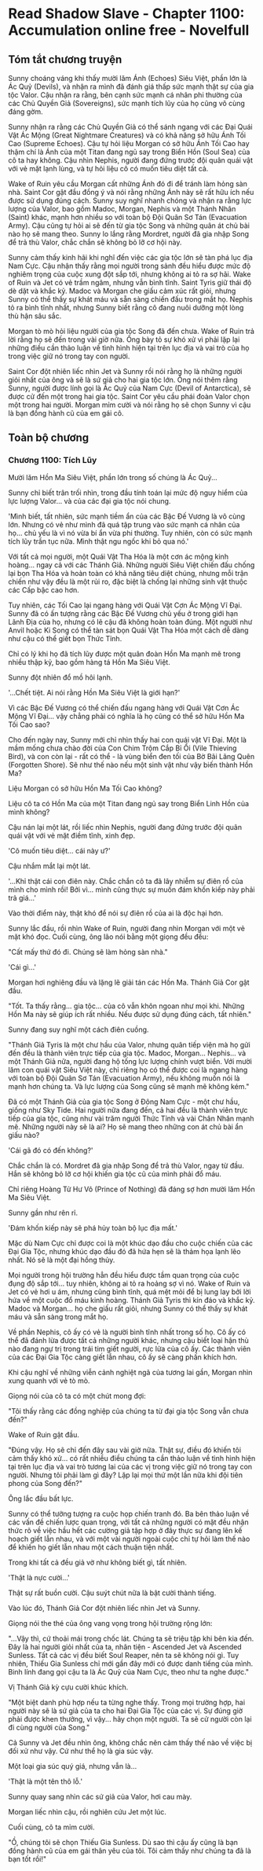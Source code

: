 # Read Shadow Slave - Chapter 1100: Accumulation online free - Novelfull

## Tóm tắt chương truyện

Sunny choáng váng khi thấy mười lăm Ánh (Echoes) Siêu Việt, phần lớn là Ác Quỷ (Devils), và nhận ra mình đã đánh giá thấp sức mạnh thật sự của gia tộc Valor. Cậu nhận ra rằng, bên cạnh sức mạnh cá nhân phi thường của các Chủ Quyền Giả (Sovereigns), sức mạnh tích lũy của họ cũng vô cùng đáng gờm.

Sunny nhận ra rằng các Chủ Quyền Giả có thể sánh ngang với các Đại Quái Vật Ác Mộng (Great Nightmare Creatures) và có khả năng sở hữu Ánh Tối Cao (Supreme Echoes). Cậu tự hỏi liệu Morgan có sở hữu Ánh Tối Cao hay thậm chí là Ánh của một Titan đang ngủ say trong Biển Hồn (Soul Sea) của cô ta hay không. Cậu nhìn Nephis, người đang đứng trước đội quân quái vật với vẻ mặt lạnh lùng, và tự hỏi liệu cô có muốn tiêu diệt tất cả.

Wake of Ruin yêu cầu Morgan cất những Ánh đó đi để tránh làm hỏng sàn nhà. Saint Cor gật đầu đồng ý và nói rằng những Ánh này sẽ rất hữu ích nếu được sử dụng đúng cách. Sunny suy nghĩ nhanh chóng và nhận ra rằng lực lượng của Valor, bao gồm Madoc, Morgan, Nephis và một Thánh Nhân (Saint) khác, mạnh hơn nhiều so với toàn bộ Đội Quân Sơ Tán (Evacuation Army). Cậu cũng tự hỏi ai sẽ đến từ gia tộc Song và những quân át chủ bài nào họ sẽ mang theo. Sunny lo lắng rằng Mordret, người đã gia nhập Song để trả thù Valor, chắc chắn sẽ không bỏ lỡ cơ hội này.

Sunny cảm thấy kinh hãi khi nghĩ đến việc các gia tộc lớn sẽ tàn phá lục địa Nam Cực. Cậu nhận thấy rằng mọi người trong sảnh đều hiểu được mức độ nghiêm trọng của cuộc xung đột sắp tới, nhưng không ai tỏ ra sợ hãi. Wake of Ruin và Jet có vẻ trầm ngâm, nhưng vẫn bình tĩnh. Saint Tyris giữ thái độ dè dặt và khắc kỷ. Madoc và Morgan che giấu cảm xúc rất giỏi, nhưng Sunny có thể thấy sự khát máu và sẵn sàng chiến đấu trong mắt họ. Nephis tỏ ra bình tĩnh nhất, nhưng Sunny biết rằng cô đang nuôi dưỡng một lòng thù hận sâu sắc.

Morgan tò mò hỏi liệu người của gia tộc Song đã đến chưa. Wake of Ruin trả lời rằng họ sẽ đến trong vài giờ nữa. Ông bày tỏ sự khó xử vì phải lặp lại những điều cần thảo luận về tình hình hiện tại trên lục địa và vai trò của họ trong việc giữ nó trong tay con người.

Saint Cor đột nhiên liếc nhìn Jet và Sunny rồi nói rằng họ là những người giỏi nhất của ông và sẽ là sứ giả cho hai gia tộc lớn. Ông nói thêm rằng Sunny, người được lính gọi là Ác Quỷ của Nam Cực (Devil of Antarctica), sẽ được cử đến một trong hai gia tộc. Saint Cor yêu cầu phái đoàn Valor chọn một trong hai người. Morgan mỉm cười và nói rằng họ sẽ chọn Sunny vì cậu là bạn đồng hành cũ của em gái cô.

## Toàn bộ chương

### Chương 1100: Tích Lũy

Mười lăm Hồn Ma Siêu Việt, phần lớn trong số chúng là Ác Quỷ...

Sunny chỉ biết trân trối nhìn, trong đầu tính toán lại mức độ nguy hiểm của lực lượng Valor... và của các đại gia tộc nói chung.

'Mình biết, tất nhiên, sức mạnh tiềm ẩn của các Bậc Đế Vương là vô cùng lớn. Nhưng có vẻ như mình đã quá tập trung vào sức mạnh cá nhân của họ... chủ yếu là vì nó vừa bí ẩn vừa phi thường. Tuy nhiên, còn có sức mạnh tích lũy trần tục nữa. Mình thật ngu ngốc khi bỏ qua nó.'

Với tất cả mọi người, một Quái Vật Tha Hóa là một cơn ác mộng kinh hoàng... ngay cả với các Thánh Giả. Những người Siêu Việt chiến đấu chống lại bọn Tha Hóa và hoàn toàn có khả năng tiêu diệt chúng, nhưng mỗi trận chiến như vậy đều là một rủi ro, đặc biệt là chống lại những sinh vật thuộc các Cấp bậc cao hơn.

Tuy nhiên, các Tối Cao lại ngang hàng với Quái Vật Cơn Ác Mộng Vĩ Đại. Sunny đã có ấn tượng rằng các Bậc Đế Vương chủ yếu ở trong giới hạn Lãnh Địa của họ, nhưng có lẽ cậu đã không hoàn toàn đúng. Một người như Anvil hoặc Ki Song có thể tàn sát bọn Quái Vật Tha Hóa một cách dễ dàng như cậu có thể giết bọn Thức Tỉnh.

Chỉ có lý khi họ đã tích lũy được một quân đoàn Hồn Ma mạnh mẽ trong nhiều thập kỷ, bao gồm hàng tá Hồn Ma Siêu Việt.

Sunny đột nhiên đổ mồ hôi lạnh.

'...Chết tiệt. Ai nói rằng Hồn Ma Siêu Việt là giới hạn?'

Vì các Bậc Đế Vương có thể chiến đấu ngang hàng với Quái Vật Cơn Ác Mộng Vĩ Đại... vậy chẳng phải có nghĩa là họ cũng có thể sở hữu Hồn Ma Tối Cao sao?

Cho đến ngày nay, Sunny mới chỉ nhìn thấy hai con quái vật Vĩ Đại. Một là mầm mống chưa chào đời của Con Chim Trộm Cắp Bỉ Ổi (Vile Thieving Bird), và con còn lại - rất có thể - là vùng biển đen tối của Bờ Bãi Lãng Quên (Forgotten Shore). Sẽ như thế nào nếu một sinh vật như vậy biến thành Hồn Ma?

Liệu Morgan có sở hữu Hồn Ma Tối Cao không?

Liệu cô ta có Hồn Ma của một Titan đang ngủ say trong Biển Linh Hồn của mình không?

Cậu nán lại một lát, rồi liếc nhìn Nephis, người đang đứng trước đội quân quái vật với vẻ mặt điềm tĩnh, xinh đẹp.

'Cô muốn tiêu diệt... cái này ư?'

Cậu nhắm mắt lại một lát.

'...Khỉ thật cái con điên này. Chắc chắn cô ta đã lây nhiễm sự điên rồ của mình cho mình rồi! Bởi vì... mình cũng thực sự muốn đám khốn kiếp này phải trả giá...'

Vào thời điểm này, thật khó để nói sự điên rồ của ai là độc hại hơn.

Sunny lắc đầu, rồi nhìn Wake of Ruin, người đang nhìn Morgan với một vẻ mặt khó đọc. Cuối cùng, ông lão nói bằng một giọng đều đều:

"Cất mấy thứ đó đi. Chúng sẽ làm hỏng sàn nhà."

'Cái gì...'

Morgan hơi nghiêng đầu và lặng lẽ giải tán các Hồn Ma. Thánh Giả Cor gật đầu.

"Tốt. Ta thấy rằng... gia tộc... của cô vẫn khôn ngoan như mọi khi. Những Hồn Ma này sẽ giúp ích rất nhiều. Nếu được sử dụng đúng cách, tất nhiên."

Sunny đang suy nghĩ một cách điên cuồng.

"Thánh Giả Tyris là một chư hầu của Valor, nhưng quân tiếp viện mà họ gửi đến đều là thành viên trực tiếp của gia tộc. Madoc, Morgan... Nephis... và một Thánh Giả nữa, người đang hộ tống lực lượng chính vượt biển. Với mười lăm con quái vật Siêu Việt này, chỉ riêng họ có thể được coi là ngang hàng với toàn bộ Đội Quân Sơ Tán (Evacuation Army), nếu không muốn nói là mạnh hơn chúng ta. Và lực lượng của Song cũng sẽ mạnh mẽ không kém."

Đã có một Thánh Giả của gia tộc Song ở Đông Nam Cực - một chư hầu, giống như Sky Tide. Hai người nữa đang đến, cả hai đều là thành viên trực tiếp của gia tộc, cũng như vài trăm người Thức Tỉnh và vài Chân Nhân mạnh mẽ. Những người này sẽ là ai? Họ sẽ mang theo những con át chủ bài ẩn giấu nào?

'Cái gã đó có đến không?'

Chắc chắn là có. Mordret đã gia nhập Song để trả thù Valor, ngay từ đầu. Hắn sẽ không bỏ lỡ cơ hội khiến gia tộc cũ của mình phải đổ máu.

Chỉ riêng Hoàng Tử Hư Vô (Prince of Nothing) đã đáng sợ hơn mười lăm Hồn Ma Siêu Việt.

Sunny gần như rên rỉ.

'Đám khốn kiếp này sẽ phá hủy toàn bộ lục địa mất.'

Mặc dù Nam Cực chỉ được coi là một khúc dạo đầu cho cuộc chiến của các Đại Gia Tộc, nhưng khúc dạo đầu đó đã hứa hẹn sẽ là thảm họa lạnh lẽo nhất. Nó sẽ là một đại hồng thủy.

Mọi người trong hội trường hẳn đều hiểu được tầm quan trọng của cuộc đụng độ sắp tới... tuy nhiên, không ai tỏ ra hoảng sợ vì nó. Wake of Ruin và Jet có vẻ hơi u ám, nhưng cũng bình tĩnh, quá mệt mỏi để bị lung lay bởi lời hứa về một cuộc đổ máu kinh hoàng. Thánh Giả Tyris thì kín đáo và khắc kỷ. Madoc và Morgan... họ che giấu rất giỏi, nhưng Sunny có thể thấy sự khát máu và sẵn sàng trong mắt họ.

Về phần Nephis, cô ấy có vẻ là người bình tĩnh nhất trong số họ. Cô ấy có thể đã đánh lừa được tất cả những người khác, nhưng cậu biết loại hận thù nào đang ngự trị trong trái tim giết người, rực lửa của cô ấy. Các thành viên của các Đại Gia Tộc càng giết lẫn nhau, cô ấy sẽ càng phấn khích hơn.

Khi cậu nghĩ về những viễn cảnh nghiệt ngã của tương lai gần, Morgan nhìn xung quanh với vẻ tò mò.

Giọng nói của cô ta có một chút mong đợi:

"Tôi thấy rằng các đồng nghiệp của chúng ta từ đại gia tộc Song vẫn chưa đến?"

Wake of Ruin gật đầu.

"Đúng vậy. Họ sẽ chỉ đến đây sau vài giờ nữa. Thật sự, điều đó khiến tôi cảm thấy khó xử... có rất nhiều điều chúng ta cần thảo luận về tình hình hiện tại trên lục địa và vai trò tương lai của các vị trong việc giữ nó trong tay con người. Nhưng tôi phải làm gì đây? Lặp lại mọi thứ một lần nữa khi đội tiên phong của Song đến?"

Ông lắc đầu bất lực.

Sunny có thể tưởng tượng ra cuộc họp chiến tranh đó. Ba bên thảo luận về các vấn đề chiến lược quan trọng, với tất cả những người có mặt đều nhận thức rõ về việc hầu hết các cường giả tập hợp ở đây thực sự đang lên kế hoạch giết lẫn nhau, và với một vài người ngoài cuộc chỉ tự hỏi làm thế nào để khiến họ giết lẫn nhau một cách thuận tiện nhất.

Trong khi tất cả đều giả vờ như không biết gì, tất nhiên.

'Thật là nực cười...'

Thật sự rất buồn cười. Cậu suýt chút nữa là bật cười thành tiếng.

Vào lúc đó, Thánh Giả Cor đột nhiên liếc nhìn Jet và Sunny.

Giọng nói the thé của ông vang vọng trong hội trường rộng lớn:

"...Vậy thì, cứ thoải mái trong chốc lát. Chúng ta sẽ triệu tập khi bên kia đến. Đây là hai người giỏi nhất của ta, nhân tiện - Ascended Jet và Ascended Sunless. Tất cả các vị đều biết Soul Reaper, nên ta sẽ không nói gì. Tuy nhiên, Thiếu Gia Sunless chỉ mới gần đây mới có được danh tiếng của mình. Binh lính đang gọi cậu ta là Ác Quỷ của Nam Cực, theo như ta nghe được."

Vị Thánh Giả kỳ cựu cười khúc khích.

"Một biệt danh phù hợp nếu ta từng nghe thấy. Trong mọi trường hợp, hai người này sẽ là sứ giả của ta cho hai Đại Gia Tộc của các vị. Sự đúng giờ phải được khen thưởng, vì vậy... hãy chọn một người. Ta sẽ cử người còn lại đi cùng người của Song."

Cả Sunny và Jet đều nhìn ông, không chắc nên cảm thấy thế nào về việc bị đối xử như vậy. Cứ như thể họ là gia súc vậy.

Một loại gia súc quý giá, nhưng vẫn là...

'Thật là một tên thô lỗ.'

Sunny quay sang nhìn các sứ giả của Valor, hơi cau mày.

Morgan liếc nhìn cậu, rồi nghiên cứu Jet một lúc.

Cuối cùng, cô ta mỉm cười.

"Ồ, chúng tôi sẽ chọn Thiếu Gia Sunless. Dù sao thì cậu ấy cũng là bạn đồng hành cũ của em gái thân yêu của tôi. Tôi cảm thấy như chúng ta đã là bạn tốt rồi!"